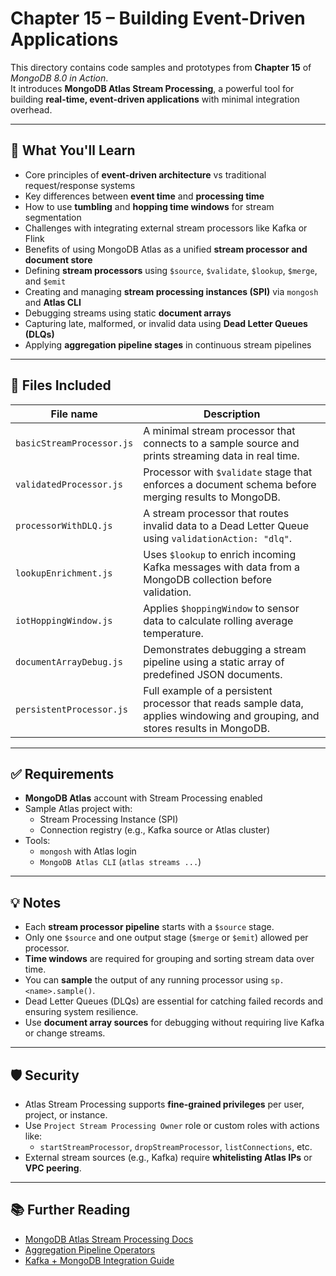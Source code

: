 # Chapter 15 – Building Event-Driven Applications

This directory contains code samples and prototypes from **Chapter 15** of _MongoDB 8.0 in Action_.  
It introduces **MongoDB Atlas Stream Processing**, a powerful tool for building **real-time, event-driven applications** with minimal integration overhead.

---

## 🚀 What You'll Learn

- Core principles of **event-driven architecture** vs traditional request/response systems  
- Key differences between **event time** and **processing time**
- How to use **tumbling** and **hopping time windows** for stream segmentation
- Challenges with integrating external stream processors like Kafka or Flink
- Benefits of using MongoDB Atlas as a unified **stream processor and document store**
- Defining **stream processors** using `$source`, `$validate`, `$lookup`, `$merge`, and `$emit`
- Creating and managing **stream processing instances (SPI)** via `mongosh` and **Atlas CLI**
- Debugging streams using static **document arrays**
- Capturing late, malformed, or invalid data using **Dead Letter Queues (DLQs)**
- Applying **aggregation pipeline stages** in continuous stream pipelines

---

## 📁 Files Included

| File name                    | Description |
|-----------------------------|-------------|
| `basicStreamProcessor.js`   | A minimal stream processor that connects to a sample source and prints streaming data in real time. |
| `validatedProcessor.js`     | Processor with `$validate` stage that enforces a document schema before merging results to MongoDB. |
| `processorWithDLQ.js`       | A stream processor that routes invalid data to a Dead Letter Queue using `validationAction: "dlq"`. |
| `lookupEnrichment.js`       | Uses `$lookup` to enrich incoming Kafka messages with data from a MongoDB collection before validation. |
| `iotHoppingWindow.js`       | Applies `$hoppingWindow` to sensor data to calculate rolling average temperature. |
| `documentArrayDebug.js`     | Demonstrates debugging a stream pipeline using a static array of predefined JSON documents. |
| `persistentProcessor.js`    | Full example of a persistent processor that reads sample data, applies windowing and grouping, and stores results in MongoDB. |

---

## ✅ Requirements

- **MongoDB Atlas** account with Stream Processing enabled  
- Sample Atlas project with:
  - Stream Processing Instance (SPI)
  - Connection registry (e.g., Kafka source or Atlas cluster)
- Tools:
  - `mongosh` with Atlas login
  - `MongoDB Atlas CLI` (`atlas streams ...`)

---

## 💡 Notes

- Each **stream processor pipeline** starts with a `$source` stage.
- Only one `$source` and one output stage (`$merge` or `$emit`) allowed per processor.
- **Time windows** are required for grouping and sorting stream data over time.
- You can **sample** the output of any running processor using `sp.<name>.sample()`.
- Dead Letter Queues (DLQs) are essential for catching failed records and ensuring system resilience.
- Use **document array sources** for debugging without requiring live Kafka or change streams.

---

## 🛡 Security

- Atlas Stream Processing supports **fine-grained privileges** per user, project, or instance.
- Use `Project Stream Processing Owner` role or custom roles with actions like:
  - `startStreamProcessor`, `dropStreamProcessor`, `listConnections`, etc.
- External stream sources (e.g., Kafka) require **whitelisting Atlas IPs** or **VPC peering**.

---

## 📚 Further Reading

- [MongoDB Atlas Stream Processing Docs](https://www.mongodb.com/docs/atlas/stream-processing/)
- [Aggregation Pipeline Operators](https://www.mongodb.com/docs/manual/meta/aggregation-quick-reference/)
- [Kafka + MongoDB Integration Guide](https://www.mongodb.com/docs/kafka-connector/current/)

